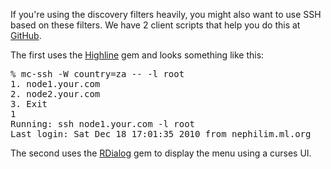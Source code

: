 If you're using the discovery filters heavily, you might also want to use SSH based on these filters. We have 2 client scripts that help you do this at [GitHub](https://github.com/puppetlabs/mcollective-plugins/tree/master/utilities/mc-ssh).

The first uses the [Highline](http://highline.rubyforge.org/) gem and looks something like this:

<pre>
% mc-ssh -W country=za -- -l root
1. node1.your.com
2. node2.your.com
3. Exit
1
Running: ssh node1.your.com -l root
Last login: Sat Dec 18 17:01:35 2010 from nephilim.ml.org
</pre>

The second uses the [RDialog](http://rdialog.rubyforge.org/) gem to display the menu using a curses UI.
